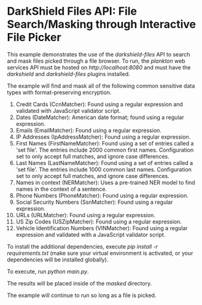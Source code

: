 # DarkShield Files API: File Search/Masking through Interactive File Picker

This example demonstrates the use of the *darkshield-files* API to search and 
mask files picked through a file browser. To run, the *plankton* web services API must be hosted on 
*http://localhost:8080* and must have the *darkshield* and *darkshield-files* 
plugins installed.

The example will find and mask all of the following common sensitive data types with format-preserving encryption.

1.  Credit Cards (CcnMatcher): Found using a regular expression and validated with JavaScript validator script.
2.  Dates (DateMatcher): American date format; found using a regular expression.
3.  Emails (EmailMatcher): Found using a regular expression.
4.  IP Addresses (IpAddressMatcher): Found using a regular expression.
5.  First Names (FirstNameMatcher): Found using a set of entries called a 'set file'. 
    The entries include 2000 common first names. Configuration set to only accept full matches, and ignore case differences.
6.  Last Names (LastNameMatcher): Found using a set of entries called a 'set file'.
    The entries include 1000 common last names. Configuration set to only accept full matches, and ignore case differences.
7.  Names in context (NERMatcher): Uses a pre-trained NER model to find names in the context of a sentence.
8.  Phone Numbers (PhoneMatcher): Found using a regular expression.
9.  Social Security Numbers (SsnMatcher): Found using a regular expression.
10. URLs (URLMatcher): Found using a regular expression.
11. US Zip Codes (USZipMatcher): Found using a regular expression.
12. Vehicle Identification Numbers (VINMatcher): Found using a regular expression and validated with a JavaScript validator script.

To install the additional dependencies, execute *pip install -r requirements.txt* 
(make sure your virtual environment is activated, or your dependencies will 
be installed globally).

To execute, run *python main.py*.

The results will be placed inside of the *masked* directory.

The example will continue to run so long as a file is picked.
